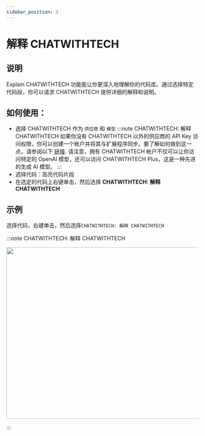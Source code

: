 ```yaml
---
sidebar_position: 3
---
```


# 解释 CHATWITHTECH

## 说明
Explain CHATWITHTECH 功能能让你更深入地理解你的代码库。通过选择特定代码段，你可以请求 CHATWITHTECH 提供详细的解释和说明。

## 如何使用：
- 选择 CHATWITHTECH 作为 `供应商` 和 `模型`
:::note CHATWITHTECH: 解释 CHATWITHTECH
如果你没有 CHATWITHTECH 以外的供应商的 API Key 访问权限，你可以创建一个帐户并将其与扩展程序同步。要了解如何做到这一点，请参阅以下 [链接](https://intercom.help/CHATWITHTECH/zh/articles/8699317-connect-with-CHATWITHTECH-new-extension). 请注意，拥有 CHATWITHTECH 帐户不仅可以让你访问特定的 OpenAI 模型，还可以访问 CHATWITHTECH Plus，这是一种先进的生成 AI 模型。 
:::
- 选择代码：高亮代码片段
- 在选定的代码上右键单击，然后选择 **CHATWITHTECH: 解释 CHATWITHTECH**

## 示例
选择代码，右键单击，然后选择`CHATWITHTECH: 解释 CHATWITHTECH`

:::note CHATWITHTECH: 解释 CHATWITHTECH
<p align="center">
  <img width="700" height="450" src="https://github.com/davila7/code-gpt-docs/assets/37567214/028b1e5e-3631-460c-9b89-2307d4aa4568" />
</p>
:::
